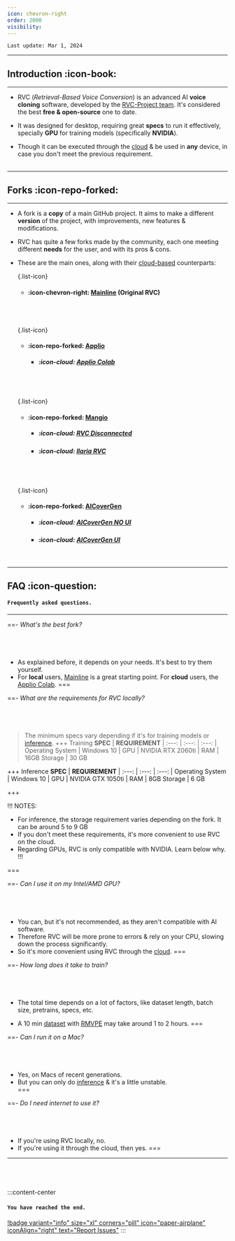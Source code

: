 ```yaml
---
icon: chevron-right
order: 2000
visibility:
---
```


``Last update: Mar 1, 2024``

***

## Introduction :icon-book:
***
- RVC (*Retrieval-Based Voice Conversion*) is an advanced AI **voice cloning** software, developed by the <u>[RVC-Project team](https://github.com/RVC-Project/Retrieval-based-Voice-Conversion-WebUI)</u>. It's considered the best **free & open-source** one to date.

- It was designed for desktop, requiring great **specs** to run it effectively, specially **GPU** for training models (specifically **NVIDIA**).

- Though it can be executed through the <u>[cloud](https://docs.aihub.wtf/extra/glossary/#cloud-based)</u> & be used in **any** device, in case you don't meet the previous requirement.        
‎       
***
## Forks :icon-repo-forked:
***
- A fork is a **copy** of a main GitHub project. It aims to make a different **version** of the project, with improvements, new features & modifications.

- RVC has quite a few forks made by the community, each one meeting different **needs** for the user, and with its pros & cons.     

- These are the main ones, along with their <u>[cloud-based](https://docs.aihub.wtf/extra/glossary/#cloud-based)</u> counterparts:       

    {.list-icon}
    - #### :icon-chevron-right: <u>[Mainline](https://github.com/RVC-Project/Retrieval-based-Voice-Conversion-WebUI)</u> (Original RVC)
    ###### ‎    
    {.list-icon}
    - #### :icon-repo-forked: <u>[Applio](https://applio.org/)</u>
        - ##### :icon-cloud: <u>[Applio Colab](https://colab.research.google.com/github/iahispano/applio/blob/master/assets/Applio.ipynb)</u>
    ###### ‎   
    {.list-icon}
    - #### :icon-repo-forked: <u>[Mangio](https://github.com/Mangio621/Mangio-RVC-Fork)</u>
        - ##### :icon-cloud: <u>[RVC Disconnected](https://colab.research.google.com/drive/1XIPCP9ken63S7M6b5ui1b36Cs17sP-NS#scrollTo=ZodNcumpg-JM)</u>
        - ##### :icon-cloud: <u>[Ilaria RVC](https://colab.research.google.com/drive/16LkwvFZeudTpUOsE_6bMjOq2qkxFo8Hr?usp=sharing)</u>
    ###### ‎  
    {.list-icon} 
    - #### :icon-repo-forked: <u>[AICoverGen](https://github.com/SociallyIneptWeeb/AICoverGen)</u>     
        - ##### :icon-cloud: <u>[AICoverGen NO UI](https://colab.research.google.com/drive/1u1brjK8IZt647UsbZuGYfW29oFM2I4tk?usp%3Dsharing&sa=D&source=editors&ust=1704303145687891&usg=AOvVaw3M9tmokG80RXF-GD1LJqCL)</u>
        - ##### :icon-cloud: <u>[AICoverGen UI](https://colab.research.google.com/github/hinabl/AICoverGen-Colab/blob/main/Hina_Mod_AICoverGen_colab.ipynb)</u>     
    ‎       
***
## FAQ :icon-question:
#### `Frequently asked questions.`
***

==- *What's the best fork?*
###### ‎       
- As explained before, it depends on your needs. It's best to try them yourself.
- For **local** users, <u>[Mainline](https://docs.aihub.wtf/rvc/local/mainline/)</u> is a great starting point. For **cloud** users, the <u>[Applio Colab](https://docs.aihub.wtf/rvc/cloud/applio-colab/)</u>.
===

==- *What are the requirements for RVC locally?*
###### ‎      
> The minimum specs vary depending if it's for training models or <u>[inference](https://docs.aihub.wtf/extra/glossary/#inference)</u>.
+++ Training
**SPEC** | **REQUIREMENT** | 
:---: | :---: | :---: |
Operating System | Windows 10 | 
GPU | NVIDIA RTX 2060ti | 
RAM | 16GB
Storage | 30 GB

+++ Inference
**SPEC** | **REQUIREMENT** | 
:---: | :---: | :---: |
Operating System | Windows 10 | 
GPU | NVIDIA GTX 1050ti | 
RAM | 8GB
Storage | 6 GB 

+++

!!! NOTES:
- For inference, the storage requirement varies depending on the fork. It can be around 5 to 9 GB
- If you don't meet these requirements, it's more convenient to use RVC on the cloud.
- Regarding GPUs, RVC is only compatible with NVIDIA. Learn below why.
!!!

=== 

==- *Can I use it on my Intel/AMD GPU?*
###### ‎  
- You can, but it's not recommended, as they aren't compatible with AI software.
- Therefore RVC will be more prone to errors & rely on your CPU, slowing down the process significantly.
- So it's more convenient using RVC through the <u>[cloud](https://docs.aihub.wtf/extra/glossary/#cloud-based)</u>.
=== 

==- *How long does it take to train?*
###### ‎      
- The total time depends on a lot of factors, like dataset length, batch size, pretrains, specs, etc.

- A 10 min <u>[dataset](https://docs.aihub.wtf/rvc/resources/datasets/)</u> with <u>[RMVPE](https://docs.aihub.wtf/rvc/resources/inference-settings/#pitch-extraction-algorithm)</u> may take around 1 to 2 hours.
=== 

==- *Can I run it on a Mac?*
###### ‎      
- Yes, on Macs of recent generations.
- But you can only do <u>[inference](https://docs.aihub.wtf/extra/glossary/#inference)</u> & it's a little unstable.  
===

==- *Do I need internet to use it?*
###### ‎      
- If you're using RVC locally, no.
- If you're using it through the cloud, then yes.
===

***
###### ‎
:::content-center
#### `You have reached the end.`

[!badge variant="info" size="xl" corners="pill" icon="paper-airplane" iconAlign="right" text="Report Issues"](https://docs.aihub.wtf/rvc/#contributions)
:::